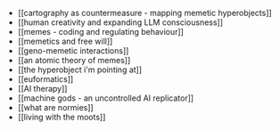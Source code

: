 - [[cartography as countermeasure - mapping memetic hyperobjects]]
- [[human creativity and expanding LLM consciousness]]
- [[memes - coding and regulating behaviour]]
- [[memetics and free will]]
- [[geno-memetic interactions]]
- [[an atomic theory of memes]]
- [[the hyperobject i'm pointing at]]
- [[euformatics]]
- [[AI therapy]]
- [[machine gods - an uncontrolled AI replicator]]
- [[what are normies]]
- [[living with the moots]]